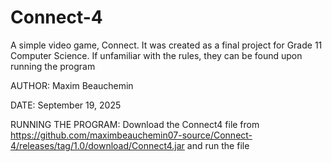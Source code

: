 # Connect-4
A simple video game, Connect. It was created as a final project for Grade 11 Computer Science. If unfamiliar with the rules, they can be found upon running the program

AUTHOR: Maxim Beauchemin

DATE: September 19, 2025

RUNNING THE PROGRAM: Download the Connect4 file from https://github.com/maximbeauchemin07-source/Connect-4/releases/tag/1.0/download/Connect4.jar and run the file
